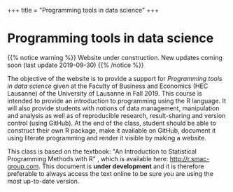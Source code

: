 +++
title = "Programming tools in data science"
+++

# Programming tools in data science

{{% notice warning %}}
Website under construction.
New updates coming soon (last update 2019-09-30)
{{% /notice %}}

The objective of the website is to provide a support for *Programming tools in data science* given at the Faculty of Business and Economics (HEC Lausanne) of the University of Lausanne in Fall 2019. This course is intended to provide an introduction to programming using the R language. It will also provide students with notions of data management, manipulation and analysis as well as of reproducible research, result-sharing and version control (using GitHub). At the end of the class, student should be able to construct their own R package, make it available on GitHub, document it using literate programming and render it visible by making a website.

This class is based on the textbook: "An Introduction to Statistical Programming Methods with R" , which is available here: <http://r.smac-group.com>. This document is **under development** and it is therefore preferable to always access the text online to be sure you are using the most up-to-date version.

<!--{{% notice info %}}
**Before the first lecture (2019-09-17)** we strongly advise the students to read and follow instructions of [this page]({{<ref "before.md">}}).
{{% /notice %}}
-->

<!--This class uses the `ptds2018` R package (and its dependencies). To install this package you can run the following commands in R. **Make sure to continuously update package every week, for we are adding new functions and instructions every day.**

```{toml}
# Install dependencies
install.packages("devtools")

# Install/Update the package from GitHub
devtools::install_github("SMAC-Group/ptds2018")
```
-->
